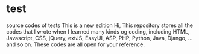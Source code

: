 # test
source codes of tests
This is a new edition
Hi, 
This repository stores all the codes that I wrote when I learned many kinds og coding, including HTML, Javascript, CSS, jQuery, extJS, EasyUI, ASP, PHP, Python, Java, Django, ... and so on. These codes are all open for your reference.
